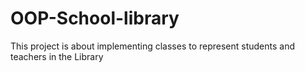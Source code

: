 # OOP-School-library
This project is about implementing classes to represent students and teachers in the Library
